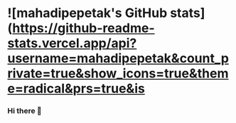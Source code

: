 # ![mahadipepetak's GitHub stats](https://github-readme-stats.vercel.app/api?username=mahadipepetak&count_private=true&show_icons=true&theme=radical&prs=true&is
### Hi there 👋

<!--
**mahadipepetak/mahadipepetak** is a ✨ _special_ ✨ repository because its `README.md` (this file) appears on your GitHub profile.

Here are some ideas to get you started:

- 🔭 I’m currently working on ...
- 🌱 I’m currently learning ...
- 👯 I’m looking to collaborate on ...
- 🤔 I’m looking for help with ...
- 💬 Ask me about ...
- 📫 How to reach me: ...
- 😄 Pronouns: ...
- ⚡ Fun fact: ...
-->
